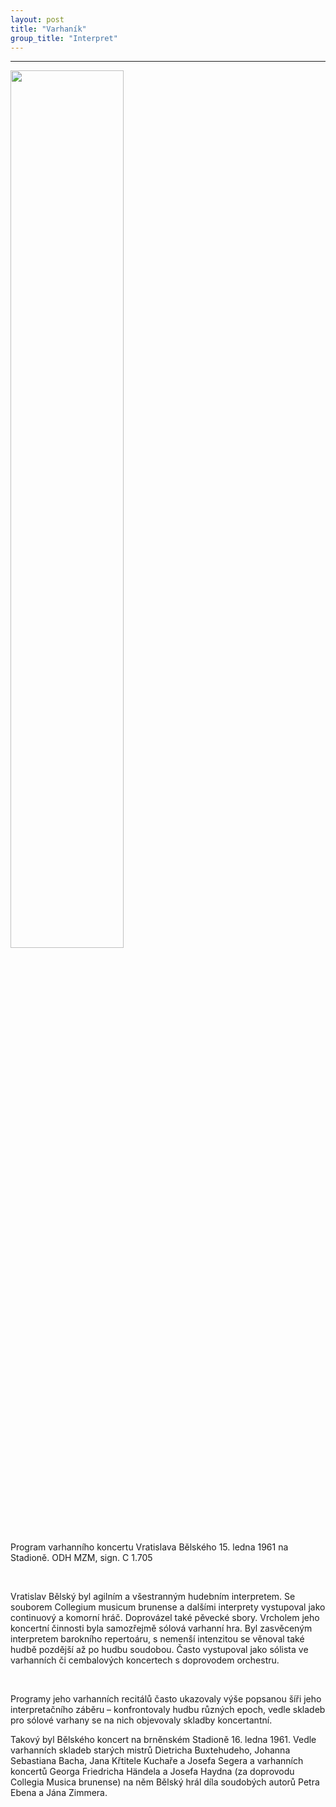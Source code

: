 ```yaml
---
layout: post
title: "Varhaník"
group_title: "Interpret"
---
```

---

<div class="image-container">
    <img src="/assets/varhanik1.png" width="60%" height="60%">
</div>
<div class="popis-obrazku">
<p>
Program varhanního koncertu Vratislava Bělského 15. ledna 1961 na Stadioně.
ODH MZM, sign. C 1.705
</p>
</div>
&nbsp;


<div class="ntext">
<p>
Vratislav Bělský byl agilním a všestranným hudebním interpretem. Se souborem Collegium musicum brunense a dalšími interprety vystupoval jako continuový a komorní hráč. Doprovázel také pěvecké sbory. Vrcholem jeho koncertní činnosti byla samozřejmě sólová varhanní hra. Byl zasvěceným interpretem barokního repertoáru, s nemenší intenzitou se věnoval také hudbě pozdější až po hudbu soudobou. Často vystupoval jako sólista ve varhanních či cembalových koncertech s doprovodem orchestru.
</p>

&nbsp;

<p>
Programy jeho varhanních recitálů často ukazovaly výše popsanou šíři jeho interpretačního záběru – konfrontovaly hudbu různých epoch, vedle skladeb pro sólové varhany se na nich objevovaly skladby koncertantní.
</p>
<p>
Takový byl Bělského koncert na brněnském Stadioně 16. ledna 1961. Vedle varhanních skladeb starých mistrů Dietricha Buxtehudeho, Johanna Sebastiana Bacha, Jana Křtitele Kuchaře a Josefa Segera a varhanních koncertů Georga Friedricha Händela a Josefa Haydna (za doprovodu Collegia Musica brunense) na něm Bělský hrál díla soudobých autorů Petra Ebena a Jána Zimmera. 
</p>